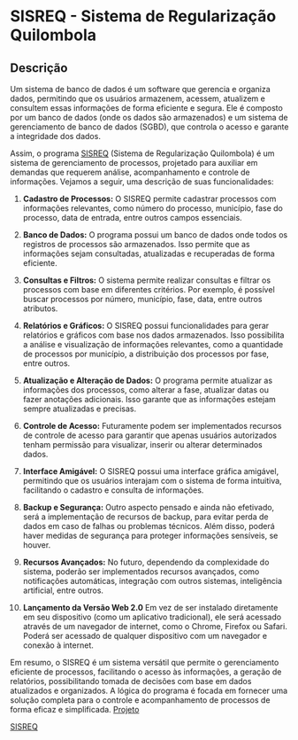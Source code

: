 # SISREQ - Sistema de Regularização Quilombola

## Descrição

<p>
  Um sistema de banco de dados é um software que gerencia e organiza dados, permitindo que os usuários armazenem, acessem, atualizem e consultem essas informações de forma eficiente e segura. Ele é composto por um banco de dados (onde os dados são armazenados) e um sistema de gerenciamento de banco de dados (SGBD), que controla o acesso e garante a integridade dos dados.

  Assim, o programa [SISREQ](https://github.com/michaeljmcardoso/SISREQ-MODULO/blob/desenvolvimento/README.md) (Sistema de Regularização Quilombola) é um sistema de gerenciamento de processos, projetado para auxiliar em demandas que requerem análise, acompanhamento e controle de informações. Vejamos a seguir, uma descrição de suas funcionalidades:

  1. **Cadastro de Processos:** O SISREQ permite cadastrar processos com informações relevantes, como número do processo, município, fase do processo, data de entrada, entre outros campos essenciais.

  2. **Banco de Dados:** O programa possui um banco de dados onde todos os registros de processos são armazenados. Isso permite que as informações sejam consultadas, atualizadas e recuperadas de forma eficiente.

  3. **Consultas e Filtros:** O sistema permite realizar consultas e filtrar os processos com base em diferentes critérios. Por exemplo, é possível buscar processos por número, município, fase, data, entre outros atributos.

  4. **Relatórios e Gráficos:** O SISREQ possui funcionalidades para gerar relatórios e gráficos com base nos dados armazenados. Isso possibilita a análise e visualização de informações relevantes, como a quantidade de processos por município, a distribuição dos processos por fase, entre outros.

  5. **Atualização e Alteração de Dados:** O programa permite atualizar as informações dos processos, como alterar a fase, atualizar datas ou fazer anotações adicionais. Isso garante que as informações estejam sempre atualizadas e precisas.

  6. **Controle de Acesso:** Futuramente podem ser implementados recursos de controle de acesso para garantir que apenas usuários autorizados tenham permissão para visualizar, inserir ou alterar determinados dados.

  7. **Interface Amigável:** O SISREQ possui uma interface gráfica amigável, permitindo que os usuários interajam com o sistema de forma intuitiva, facilitando o cadastro e consulta de informações.

  8. **Backup e Segurança:** Outro aspecto pensado e ainda não efetivado, será a implementação de recursos de backup, para evitar perda de dados em caso de falhas ou problemas técnicos. Além disso, poderá haver medidas de segurança para proteger informações sensíveis, se houver.

  9. **Recursos Avançados:** No futuro, dependendo da complexidade do sistema, poderão ser implementados recursos avançados, como notificações automáticas, integração com outros sistemas, inteligência artificial, entre outros. 
   
  10. **Lançamento da Versão Web 2.0** Em vez de ser instalado diretamente em seu dispositivo (como um aplicativo tradicional), ele será acessado através de um navegador de internet, como o Chrome, Firefox ou Safari. Poderá ser acessado de qualquer dispositivo com um navegador e conexão à internet.

 
  Em resumo, o SISREQ é um sistema versátil que permite o gerenciamento eficiente de processos, facilitando o acesso às informações, a geração de relatórios, possibilitando tomada de decisões com base em dados atualizados e organizados. A lógica do programa é focada em fornecer uma solução completa para o controle e acompanhamento de processos de forma eficaz e simplificada.
  [Projeto](https://github.com/michaeljmcardoso/SISREQ-MODULO/blob/desenvolvimento/Projeto.md)
  </p>

  [SISREQ](https://github.com/michaeljmcardoso/SISREQ-MODULO/tree/desenvolvimento)

</p>